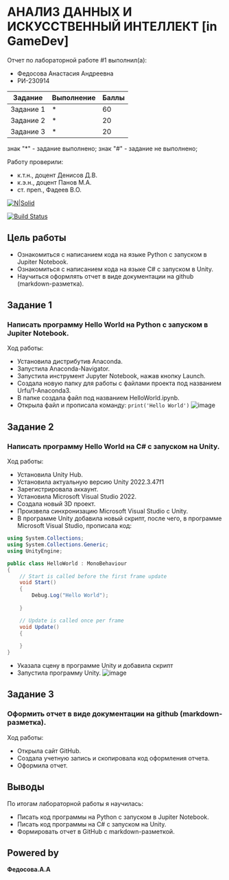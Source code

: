 
# АНАЛИЗ ДАННЫХ И ИСКУССТВЕННЫЙ ИНТЕЛЛЕКТ [in GameDev]
Отчет по лабораторной работе #1 выполнил(а):
- Федосова Анастасия Андреевна
- РИ-230914

| Задание | Выполнение | Баллы |
| ------ | ------ | ------ |
| Задание 1 | * | 60 |
| Задание 2 | * | 20 |
| Задание 3 | * | 20 |

знак "*" - задание выполнено; знак "#" - задание не выполнено;

Работу проверили:
- к.т.н., доцент Денисов Д.В.
- к.э.н., доцент Панов М.А.
- ст. преп., Фадеев В.О.

[![N|Solid](https://cldup.com/dTxpPi9lDf.thumb.png)](https://nodesource.com/products/nsolid)

[![Build Status](https://travis-ci.org/joemccann/dillinger.svg?branch=master)](https://travis-ci.org/joemccann/dillinger)

## Цель работы
- Ознакомиться с написанием кода на языке Python с запуском в Jupiter Notebook. 
- Ознакомиться с написанием кода на языке C# с запуском в Unity.
- Научиться оформлять отчет в виде документации на github (markdown-разметка).

## Задание 1
### Написать программу Hello World на Python с запуском в Jupiter Notebook.
Ход работы:
- Установила дистрибутив Anaconda.
- Запустила Anaconda-Navigator.
- Запустила инструмент Jupyter Notebook, нажав кнопку Launch.
- Создала новую папку для работы с файлами проекта  под названием Urfu/1-Anaconda3.
- В папке создала файл под названием HelloWorld.ipynb.
- Открыла файл и прописала команду: ``` print('Hello World') ```
![image](https://github.com/user-attachments/assets/48efd12c-c37c-4c01-8c92-cbedb9a2e7db)

## Задание 2
### Написать программу Hello World на C# с запуском на Unity. 
Ход работы:
- Установила Unity Hub.
- Установила актуальную версию Unity 2022.3.47f1
- Зарегистрировала аккаунт.
- Установила Microsoft Visual Studio 2022.
- Создала новый 3D проект.
-  Произвела синхронизацию Microsoft Visual Studio с Unity.
- В программе Unity добавила новый скрипт, после чего, в программе Microsoft Visual Studio, прописала код:
```c#
using System.Collections;
using System.Collections.Generic;
using UnityEngine;

public class HelloWorld : MonoBehaviour
{
    // Start is called before the first frame update
    void Start()
    {
        Debug.Log("Hello World");
        
    }

    // Update is called once per frame
    void Update()
    {
        
    }
}

```
- Указала сцену в программе Unity и добавила скрипт
- Запустила программу Unity.
![image](https://github.com/user-attachments/assets/b2b2ff0b-64bd-42de-b584-d8c427ba7e8c)


## Задание 3
### Оформить отчет в виде документации на github (markdown-разметка).
Ход работы:
- Открыла сайт GitHub.
- Создала учетную запись и скопировала код оформления отчета.
- Оформила отчет.

## Выводы
По итогам лабораторной работы я научилась:
- Писать код программы на Python с запуском в Jupiter Notebook.
- Писать код программы на C# с запуском на Unity.
- Формировать отчет в GitHub с markdown-разметкой.

## Powered by

**Федосова.А.А**
